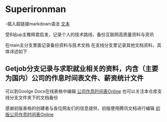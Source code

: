 # Superironman
-插入超链接markdown语法 [文本]( url )

受B站up主稚辉君启发，记录个人的技术路线，备份互联网高质量资料与资讯

在main主分支里面记录备份资料与技术文档
在支线分支里记录其他文档资料，具体详述如下

## Getjob分支记录与求职就业相关的资料，内含（主要为国内）公司的作息时间表文件、薪资统计文件
可以到Goolge Docx在线表格中编辑
[公司作息时间表Online](https://docs.google.com/spreadsheets/d/1xMkpPl7MjmGl1tbUqH8XzJA0qD5B3hvLz7XMNkLT_k4/edit?usp=sharing)
也可以关注本仓库支线分支文件夹下的文档备份

感谢初版表格的创建者与各位网友们的信息提供，初版使用腾讯文档进行编辑
[初版公司作息时间表Online](https://docs.qq.com/sheet/DVmhnRG15TG1Tb2Js?tab=BB08J2)
